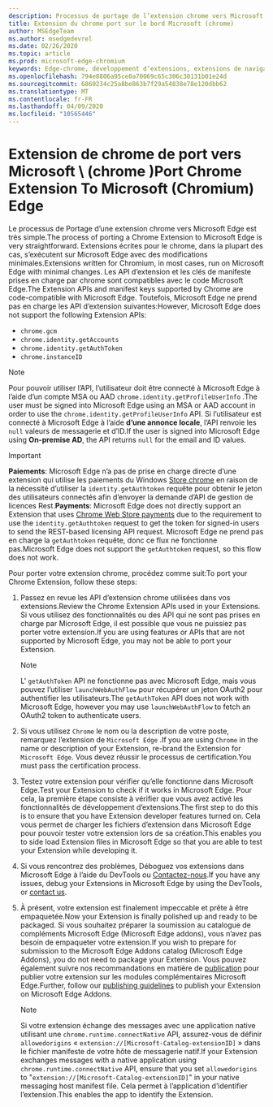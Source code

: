```yaml
---
description: Processus de portage de l’extension chrome vers Microsoft Edge.
title: Extension du chrome port sur le bord Microsoft (chrome)
author: MSEdgeTeam
ms.author: msedgedevrel
ms.date: 02/26/2020
ms.topic: article
ms.prod: microsoft-edge-chromium
keywords: Edge-chrome, développement d’extensions, extensions de navigateur, compléments, Centre des partenaires, développeur
ms.openlocfilehash: 794e8806a95ce0a70069c65c306c30131b01e24d
ms.sourcegitcommit: 6860234c25a8be863b7f29a54838e78e120dbb62
ms.translationtype: MT
ms.contentlocale: fr-FR
ms.lasthandoff: 04/09/2020
ms.locfileid: "10565446"
---
```

# <span data-ttu-id="717ce-104">Extension de chrome de port vers Microsoft \ (chrome \)</span><span class="sxs-lookup"><span data-stu-id="717ce-104">Port Chrome Extension To Microsoft \(Chromium\) Edge</span></span>  

<span data-ttu-id="717ce-105">Le processus de Portage d’une extension chrome vers Microsoft Edge est très simple.</span><span class="sxs-lookup"><span data-stu-id="717ce-105">The process of porting a Chrome Extension to Microsoft Edge is very straightforward.</span></span>  <span data-ttu-id="717ce-106">Extensions écrites pour le chrome, dans la plupart des cas, s’exécutent sur Microsoft Edge avec des modifications minimales.</span><span class="sxs-lookup"><span data-stu-id="717ce-106">Extensions written for Chromium, in most cases, run on Microsoft Edge with minimal changes.</span></span>  <span data-ttu-id="717ce-107">Les API d’extension et les clés de manifeste prises en charge par chrome sont compatibles avec le code Microsoft Edge.</span><span class="sxs-lookup"><span data-stu-id="717ce-107">The Extension APIs and manifest keys supported by Chrome are code-compatible with Microsoft Edge.</span></span>  <span data-ttu-id="717ce-108">Toutefois, Microsoft Edge ne prend pas en charge les API d’extension suivantes:</span><span class="sxs-lookup"><span data-stu-id="717ce-108">However, Microsoft Edge does not support the following Extension APIs:</span></span>  

*   `chrome.gcm`  
*   `chrome.identity.getAccounts`  
*   `chrome.identity.getAuthToken`  
*   `chrome.instanceID`  

> [!Note]
> <span data-ttu-id="717ce-109">Pour pouvoir utiliser l’API, l’utilisateur doit être connecté à Microsoft Edge à l’aide d’un compte MSA ou AAD `chrome.identity.getProfileUserInfo` .</span><span class="sxs-lookup"><span data-stu-id="717ce-109">The user must be signed into Microsoft Edge using an MSA or AAD account in order to use the `chrome.identity.getProfileUserInfo` API.</span></span>  <span data-ttu-id="717ce-110">Si l’utilisateur est connecté à Microsoft Edge à l’aide **d’une annonce locale**, l’API renvoie les `null` valeurs de messagerie et d’ID.</span><span class="sxs-lookup"><span data-stu-id="717ce-110">If the user is signed into Microsoft Edge using **On-premise AD**, the API returns `null` for the email and ID values.</span></span>  

> [!IMPORTANT]
> <span data-ttu-id="717ce-111">**Paiements**: Microsoft Edge n’a pas de prise en charge directe d’une extension qui utilise les paiements du Windows [Store chrome][ChromeDeveloperWebStorePayments] en raison de la nécessité d’utiliser la `identity.getAuthtoken` requête pour obtenir le jeton des utilisateurs connectés afin d’envoyer la demande d’API de gestion de licences Rest.</span><span class="sxs-lookup"><span data-stu-id="717ce-111">**Payments**:  Microsoft Edge does not directly support an Extension that uses [Chrome Web Store payments][ChromeDeveloperWebStorePayments] due to the requirement to use the `identity.getAuthtoken` request to get the token for signed-in users to send the REST-based licensing API request.</span></span>  <span data-ttu-id="717ce-112">Microsoft Edge ne prend pas en charge la `getAuthtoken` requête, donc ce flux ne fonctionne pas.</span><span class="sxs-lookup"><span data-stu-id="717ce-112">Microsoft Edge does not support the `getAuthtoken` request, so this flow does not work.</span></span>  

<span data-ttu-id="717ce-113">Pour porter votre extension chrome, procédez comme suit:</span><span class="sxs-lookup"><span data-stu-id="717ce-113">To port your Chrome Extension, follow these steps:</span></span>  

1.  <span data-ttu-id="717ce-114">Passez en revue les API d’extension chrome utilisées dans vos extensions.</span><span class="sxs-lookup"><span data-stu-id="717ce-114">Review the Chrome Extension APIs used in your Extensions.</span></span>  <span data-ttu-id="717ce-115">Si vous utilisez des fonctionnalités ou des API qui ne sont pas prises en charge par Microsoft Edge, il est possible que vous ne puissiez pas porter votre extension.</span><span class="sxs-lookup"><span data-stu-id="717ce-115">If you are using features or APIs that are not supported by Microsoft Edge, you may not be able to port your Extension.</span></span>  
    
    > [!NOTE]
    > <span data-ttu-id="717ce-116">L' `getAuthToken` API ne fonctionne pas avec Microsoft Edge, mais vous pouvez l’utiliser `launchWebAuthFlow` pour récupérer un jeton OAuth2 pour authentifier les utilisateurs.</span><span class="sxs-lookup"><span data-stu-id="717ce-116">The `getAuthToken` API does not work with Microsoft Edge, however you may use `launchWebAuthFlow` to fetch an OAuth2 token to authenticate users.</span></span>  
    
1.  <span data-ttu-id="717ce-117">Si vous utilisez `Chrome` le nom ou la description de votre poste, remarquez l’extension de `Microsoft Edge` .</span><span class="sxs-lookup"><span data-stu-id="717ce-117">If you are using `Chrome` in the name or description of your Extension, re-brand the Extension for `Microsoft Edge`.</span></span>  <span data-ttu-id="717ce-118">Vous devez réussir le processus de certification.</span><span class="sxs-lookup"><span data-stu-id="717ce-118">You must pass the certification process.</span></span>  
    
1.  <span data-ttu-id="717ce-119">Testez votre extension pour vérifier qu’elle fonctionne dans Microsoft Edge.</span><span class="sxs-lookup"><span data-stu-id="717ce-119">Test your Extension to check if it works in Microsoft Edge.</span></span>  <span data-ttu-id="717ce-120">Pour cela, la première étape consiste à vérifier que vous avez activé les fonctionnalités de développement d’extensions.</span><span class="sxs-lookup"><span data-stu-id="717ce-120">The first step to do this is to ensure that you have Extension developer features turned on.</span></span>  <span data-ttu-id="717ce-121">Cela vous permet de charger les fichiers d’extension dans Microsoft Edge pour pouvoir tester votre extension lors de sa création.</span><span class="sxs-lookup"><span data-stu-id="717ce-121">This enables you to side load Extension files in Microsoft Edge so that you are able to test your Extension while developing it.</span></span>  
    
1.  <span data-ttu-id="717ce-122">Si vous rencontrez des problèmes, Déboguez vos extensions dans Microsoft Edge à l’aide du DevTools ou [Contactez-nous][mailtoExtensionPartnerOpsMicrosoft].</span><span class="sxs-lookup"><span data-stu-id="717ce-122">If you have any issues, debug your Extensions in Microsoft Edge by using the DevTools, or [contact us][mailtoExtensionPartnerOpsMicrosoft].</span></span>  
    
1.  <span data-ttu-id="717ce-123">À présent, votre extension est finalement impeccable et prête à être empaquetée.</span><span class="sxs-lookup"><span data-stu-id="717ce-123">Now your Extension is finally polished up and ready to be packaged.</span></span>  <span data-ttu-id="717ce-124">Si vous souhaitez préparer la soumission au catalogue de compléments Microsoft Edge (Microsoft Edge addons), vous n’avez pas besoin de empaqueter votre extension.</span><span class="sxs-lookup"><span data-stu-id="717ce-124">If you wish to prepare for submission to the Microsoft Edge Addons catalog \(Microsoft Edge Addons\), you do not need to package your Extension.</span></span>  <span data-ttu-id="717ce-125">Vous pouvez également suivre nos recommandations en matière de [publication][ExtensionsPublishExtension] pour publier votre extension sur les modules complémentaires Microsoft Edge.</span><span class="sxs-lookup"><span data-stu-id="717ce-125">Further, follow our [publishing guidelines][ExtensionsPublishExtension] to publish your Extension on Microsoft Edge Addons.</span></span>  
    
    > [!NOTE]
    > <span data-ttu-id="717ce-126">Si votre extension échange des messages avec une application native utilisant une `chrome.runtime.connectNative` API, assurez-vous de définir `allowedorigins` « `extension://[Microsoft-Catalog-extensionID]` » dans le fichier manifeste de votre hôte de messagerie natif.</span><span class="sxs-lookup"><span data-stu-id="717ce-126">If your Extension exchanges messages with a native application using `chrome.runtime.connectNative` API, ensure that you set `allowedorigins` to "`extension://[Microsoft-Catalog-extensionID]`" in your native messaging host manifest file.</span></span>  <span data-ttu-id="717ce-127">Cela permet à l’application d’identifier l’extension.</span><span class="sxs-lookup"><span data-stu-id="717ce-127">This enables the app to identify the Extension.</span></span>  

<!-- image links -->  

<!-- links -->  

[ExtensionsPublishExtension]: ../publish/publish-extension.md "Publier une extension"  

[mailtoExtensionPartnerOpsMicrosoft]: mailto:extensionpartnerops@microsoft.com "ExtensionPartnerOps@microsoft.com"  

[ChromeDeveloperWebStorePayments]: https://developer.chrome.com/webstore/one_time_payments "Paiements ponctuels-Google Chrome"  
